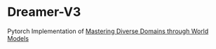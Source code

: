 # Dreamer-V3

Pytorch Implementation of [Mastering Diverse Domains through World Models](https://danijar.com/project/dreamerv3/)
